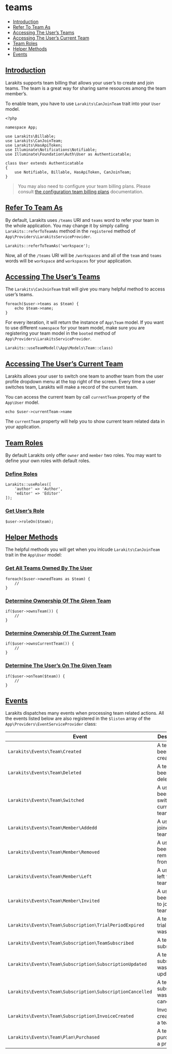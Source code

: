 # teams
* [Introduction](#introduction)
* [Refer To Team As](#refer-to-team-as)
* [Accessing The User’s Teams](#accessing-the-user-teams)
* [Accessing The User’s Current Team](#accessing-the-user-current-team)
* [Team Roles](#team-roles)
* [Helper Methods](#helper-methods)
* [Events](#events)

## [Introduction](#introduction)
Larakits supports team billing that allows your user’s to create and join teams. The team is a great way for sharing same resources among the team member’s.

To enable team, you have to use `Larakits\CanJoinTeam` trait into your `User` model.

```
<?php

namespace App;

use Larakits\Billable;
use Larakits\CanJoinTeam;
use Larakits\HasApiToken;
use Illuminate\Notifications\Notifiable;
use Illuminate\Foundation\Auth\User as Authenticatable;

class User extends Authenticatable
{
    use Notifiable, Billable, HasApiToken, CanJoinTeam;
}
```

> You may also need to configure your team billing plans. Please consult [the configuration team billing plans]((null)) documentation.  

## [Refer To Team As](#refer-to-team-as)
By default, Larakits uses `/teams` URI and `teams` word to refer your team in the whole application. You may change it by simply calling `Larakits::referToTeamAs` method in the `registered` method of `App\Providers\LarakitsServiceProvider`.

```
Larakits::referToTeamAs('workspace');
```

Now, all of the `/teams` URI will be `/workspaces` and all of the `team` and `teams` words will be `workspace` and `workspaces` for your application.

## [Accessing The User’s Teams](#accessing-the-user-teams)
The `Larakits\CanJoinTeam` trait will give you many helpful method to access user’s teams.

```
foreach($user->teams as $team) {
	echo $team->name;
}
```

For every iteration, it will return the instance of `App\Team` model. If you want to use different `namespace` for your team model, make sure you are registering your team model in the `booted` method of `App\Providers\LarakitsServiceProvider`.

```
Larakits::useTeamModel(\App\Models\Team::class)
```

## [Accessing The User’s Current Team](#accessing-the-current-team)
Larakits allows your user to switch one team to another team from the user profile dropdown menu at the top right of the screen. Every time a user switches team, Larakits will make a record of the current team.

You can access the current team by call `currentTeam` property of the `App\User` model.

```
echo $user->currentTeam->name
```

The `currentTeam` property will help you to show current team related data in your application.

## [Team Roles](#team-roles)
By default Larakits only offer `owner` and `member` two roles. You may want to define your own roles with default roles.

### [Define Roles](#)

```
Larakits::useRoles([
	'author' => 'Author',
	'editor' => 'Editor'
]);
```

### [Get User’s Role](#)

```
$user->roleOn($team);
```

## [Helper Methods](#helper-methods)
The helpful methods you will get when you inlcude `Larakits\CanJoinTeam` trait in the `App\User` model:

### [Get All Teams Owned By The User](#)

```
foreach($user->ownedTeams as $team) {
	//
}
```

### [Determine Ownership Of The Given Team](#)

```
if($user->ownsTeam()) {
	//
}
```

### [Determine Ownership Of The Current Team](#)

```
if($user->ownsCurrentTeam()) {
	//
}
```

### [Determine The User’s On The Given Team](#)

```
if($user->onTeam($team)) {
	//
}
```

## [Events](#events)
Larakits dispatches many events when processing team related actions. All the events listed below are also registered in the `$listen` array of the `App\Providers\EventServiceProvider` class:

| Event                              | Description |
|------------------------------------|-------------|
| `Larakits\Events\Team\Created` | A team has been created |
| `Larakits\Events\Team\Deleted` | A team has been deleted |
| `Larakits\Events\Team\Switched ` | A user has been switched current team |
| `Larakits\Events\Team\Member\Addedd` | A user has joined on a team |
| `Larakits\Events\Team\Member\Removed` | A user has been removed from a team |
| `Larakits\Events\Team\Member\Left` | A user has left from a team |
| `Larakits\Events\Team\Member\Invited` | A user has been invited to join a team |
| `Larakits\Events\Team\Subscription\TrialPeriodExpired` | A team’s trial period was expired |
| `Larakits\Events\Team\Subscription\TeamSubscribed` | A team was subscribed|
| `Larakits\Events\Team\Subscription\SubscriptionUpdated` | A team’s subscription was updated |
| `Larakits\Events\Team\Subscription\SubscriptionCancelled` | A team’s subscription was cancelled|
| `Larakits\Events\Team\Subscription\InvoiceCreated` | Invoice is created for a team|
| `Larakits\Events\Team\Plan\Purchased` | A team purchased a product|